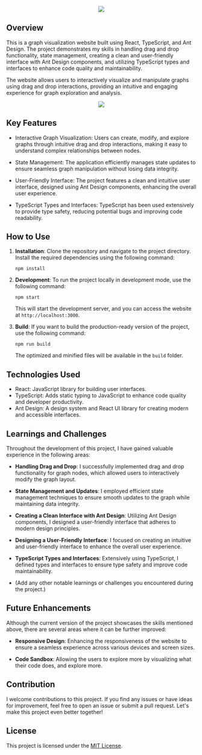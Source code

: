 <p align="center">
<img src="https://i.ibb.co/F8J7zGz/Auto-Graph.png">
</p>

## Overview

This is a graph visualization website built using React, TypeScript, and Ant Design. The project demonstrates my skills in handling drag and drop functionality, state management, creating a clean and user-friendly interface with Ant Design components, and utilizing TypeScript types and interfaces to enhance code quality and maintainability.

The website allows users to interactively visualize and manipulate graphs using drag and drop interactions, providing an intuitive and engaging experience for graph exploration and analysis.

<p align="center">
<img src="https://i.ibb.co/GMjnPv7/Screenshot-2023-07-25-192955.png">
</p>

## Key Features

- Interactive Graph Visualization: Users can create, modify, and explore graphs through intuitive drag and drop interactions, making it easy to understand complex relationships between nodes.

- State Management: The application efficiently manages state updates to ensure seamless graph manipulation without losing data integrity.

- User-Friendly Interface: The project features a clean and intuitive user interface, designed using Ant Design components, enhancing the overall user experience.

- TypeScript Types and Interfaces: TypeScript has been used extensively to provide type safety, reducing potential bugs and improving code readability.

## How to Use

1. **Installation**: Clone the repository and navigate to the project directory. Install the required dependencies using the following command:

   ```
   npm install
   ```

2. **Development**: To run the project locally in development mode, use the following command:

   ```
   npm start
   ```

   This will start the development server, and you can access the website at `http://localhost:3000`.

3. **Build**: If you want to build the production-ready version of the project, use the following command:

   ```
   npm run build
   ```

   The optimized and minified files will be available in the `build` folder.

## Technologies Used

- React: JavaScript library for building user interfaces.
- TypeScript: Adds static typing to JavaScript to enhance code quality and developer productivity.
- Ant Design: A design system and React UI library for creating modern and accessible interfaces.

## Learnings and Challenges

Throughout the development of this project, I have gained valuable experience in the following areas:

- **Handling Drag and Drop**: I successfully implemented drag and drop functionality for graph nodes, which allowed users to interactively modify the graph layout.

- **State Management and Updates**: I employed efficient state management techniques to ensure smooth updates to the graph while maintaining data integrity.

- **Creating a Clean Interface with Ant Design**: Utilizing Ant Design components, I designed a user-friendly interface that adheres to modern design principles.

- **Designing a User-Friendly Interface**: I focused on creating an intuitive and user-friendly interface to enhance the overall user experience.

- **TypeScript Types and Interfaces**: Extensively using TypeScript, I defined types and interfaces to ensure type safety and improve code maintainability.

- (Add any other notable learnings or challenges you encountered during the project.)

## Future Enhancements

Although the current version of the project showcases the skills mentioned above, there are several areas where it can be further improved:

- **Responsive Design**: Enhancing the responsiveness of the website to ensure a seamless experience across various devices and screen sizes.

- **Code Sandbox**: Allowing the users to explore more by visualizing what their code does, and explore more.

## Contribution

I welcome contributions to this project. If you find any issues or have ideas for improvement, feel free to open an issue or submit a pull request. Let's make this project even better together!

## License

This project is licensed under the [MIT License](link/to/license/file).
